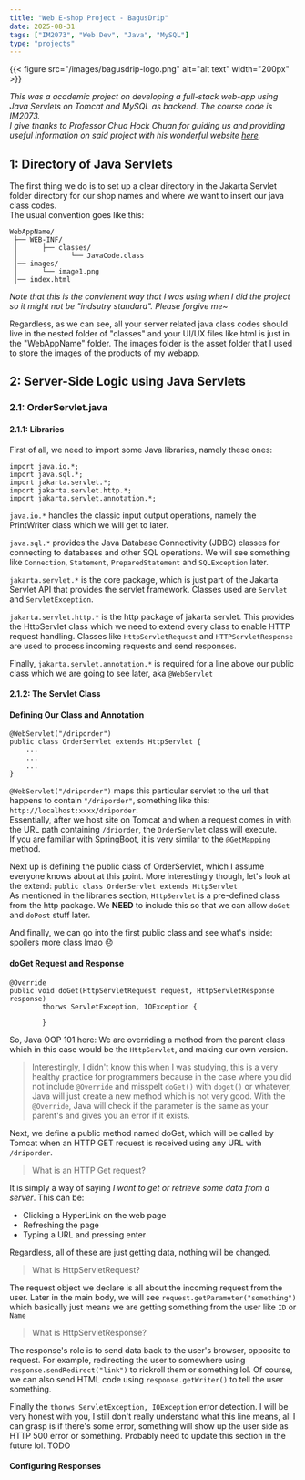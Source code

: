 ```yaml
---
title: "Web E-shop Project - BagusDrip"
date: 2025-08-31
tags: ["IM2073", "Web Dev", "Java", "MySQL"]
type: "projects"
---
```

{{< figure src="/images/bagusdrip-logo.png" alt="alt text" width="200px" >}}

_This was a academic project on developing a full-stack web-app using Java Servlets on Tomcat and MySQL as backend. The course code is IM2073._  
_I give thanks to Professor Chua Hock Chuan for guiding us and providing useful information on said project with his wonderful website [here](https://www3.ntu.edu.sg/home/ehchua/programming/index.html)._  

## 1: Directory of Java Servlets
The first thing we do is to set up a clear directory in the Jakarta Servlet folder directory for our shop names and where we want to insert our java class codes.  
The usual convention goes like this:  

```text
WebAppName/
 ├── WEB-INF/
 │      ├── classes/
 │             └── JavaCode.class
 │── images/   
 │      └── image1.png
 │── index.html  
```
_Note that this is the convienent way that I was using when I did the project so it might not be "indsutry standard". Please forgive me~_

Regardless, as we can see, all your server related java class codes should live in the nested folder of "classes" and your UI/UX files like html is just in the "WebAppName" folder. The images folder is the asset folder that I used to store the images of the products of my webapp.

## 2: Server-Side Logic using Java Servlets 

### 2.1: OrderServlet.java

#### 2.1.1: Libraries
First of all, we need to import some Java libraries, namely these ones:
```text
import java.io.*;
import java.sql.*;
import jakarta.servlet.*;
import jakarta.servlet.http.*;
import jakarta.servlet.annotation.*;
```
`java.io.*` handles the classic input output operations, namely the PrintWriter class which we will get to later.  

`java.sql.*` provides the Java Database Connectivity (JDBC) classes for connecting to databases and other SQL operations. We will see something like `Connection`, `Statement`, `PreparedStatement` and `SQLException` later.  


`jakarta.servlet.*` is the core package, which is just part of the Jakarta Servlet API that provides the servlet framework. Classes used are `Servlet` and `ServletException`.

`jakarta.servlet.http.*` is the http package of jakarta servlet. This provides the HttpServlet class which we need to extend every class to enable HTTP request handling. Classes like `HttpServletRequest` and `HTTPServletResponse` are used to process incoming requests and send responses. 

Finally, `jakarta.servlet.annotation.*` is required for a line above our public class which we are going to see later, aka `@WebServlet`

#### 2.1.2: The Servlet Class

#### Defining Our Class and Annotation
```text
@WebServlet("/driporder")
public class OrderServlet extends HttpServlet {
    ...
    ...
    ...
}
```
`@WebServlet("/driporder")` maps this particular servlet to the url that happens to contain `"/driporder"`, something like this: `http://localhost:xxxx/driporder`.   
Essentially, after we host site on Tomcat and when a request comes in with the URL path containing `/driorder`, the `OrderServlet` class will execute.   
If you are familiar with SpringBoot, it is very similar to the `@GetMapping` method.  

Next up is defining the public class of OrderServlet, which I assume everyone knows about at this point. More interestingly though, let's look at the extend:
`public class OrderServlet extends HttpServlet`  
As mentioned in the libraries section, `HttpServlet` is a pre-defined class from the http package. We **NEED** to include this so that we can allow `doGet` and `doPost` stuff later.  

And finally, we can go into the first public class and see what's inside:  
spoilers more class lmao 😞  

#### doGet Request and Response
```text
@Override
public void doGet(HttpServletRequest request, HttpServletResponse response)
        thorws ServletException, IOException {

        }
```
So, Java OOP 101 here: We are overriding a method from the parent class which in this case would be the `HttpServlet`, and making our own version. 
> Interestingly, I didn't know this when I was studying, this is a very healthy practice for programmers because in the case where you did not include `@Override` and misspelt `doGet()` with `doget()` or whatever, Java will just create a new method which is not very good. With the `@Override`, Java will check if the parameter is the same as your parent's and gives you an error if it exists. 

Next, we define a public method named doGet, which will be called by Tomcat when an HTTP GET request is received using any URL with `/driporder`. 

> What is an HTTP Get request?

It is simply a way of saying _I want to get or retrieve some data from a server_. This can be:
- Clicking a HyperLink on the web page
- Refreshing the page
- Typing a URL and pressing enter

Regardless, all of these are just getting data, nothing will be changed.

> What is HttpServletRequest?

The request object we declare is all about the incoming request from the user. Later in the main body, we will see `request.getParameter("something")` which basically just means we are getting something from the user like `ID` or `Name`

> What is HttpServletResponse?

The response's role is to send data back to the user's browser, opposite to request. For example, redirecting the user to somewhere using `response.sendRedirect("link")` to rickroll them or something lol. Of course, we can also send HTML code using `response.getWriter()` to tell the user something.

Finally the `thorws ServletException, IOException` error detection. I will be very honest with you, I still don't really understand what this line means, all I can grasp is if there's some error, something will show up the user side as HTTP 500 error or something. Probably need to update this section in the future lol. TODO


#### Configuring Responses
